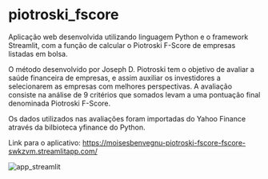 # piotroski_fscore
 Aplicação web desenvolvida utilizando linguagem Python e o framework Streamlit, com a função de calcular o Piotroski F-Score de empresas listadas em bolsa.
 
O método desenvolvido por Joseph D. Piotroski tem o objetivo de avaliar a saúde financeira de empresas, e assim auxiliar os investidores a selecionarem as empresas com melhores perspectivas. A avaliação consiste na análise de 9 critérios que somados levam a uma pontuação final denominada Piotroski F-Score.

Os dados utilizados nas avaliações foram importadas do Yahoo Finance através da bilbioteca yfinance do Python.

Link para o aplicativo: https://moisesbenvegnu-piotroski-fscore-fscore-swkzvm.streamlitapp.com/

 ![app_streamlit](https://user-images.githubusercontent.com/108688069/177235784-39f31c1e-93c6-4002-b255-2684bf03b7a4.png)


